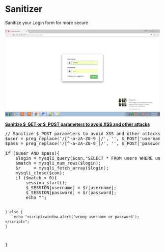 # Sanitizer
Sanitize your Login form for more secure

<img src='https://github.com/aghanathan/sanitizer/blob/master/preview.png'/>

<u><strong>Sanitize $_GET or $_POST parameters to avoid XSS and other attacks</strong></u>

<pre>
// Sanitize $_POST parameters to avoid XSS and other attacks
$user = preg_replace('/[^-a-zA-Z0-9_]/', '', $_POST['username']);
$pass = preg_replace('/[^-a-zA-Z0-9_]/', '', $_POST['password']);

if ($user AND $pass){
	$login = mysqli_query($con,"SELECT * FROM users WHERE username = '$user' AND password = '$pass'");
	$match = mysqli_num_rows($login);
	$r     = mysqli_fetch_array($login);
	mysqli_close($con);
	if ($match > 0){
		session_start();
		$_SESSION[username] = $r[username];
		$_SESSION[password] = $r[password];
		echo "<script>window.location='./secure.php'</script>";
	} else {
		echo "<script>window.alert('wrong username or password');</script>";
	}
}
</pre>
